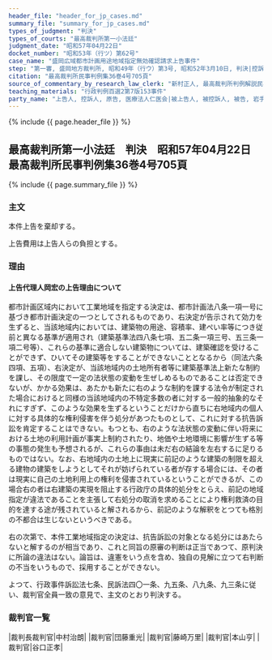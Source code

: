 ```yaml
---
header_file: "header_for_jp_cases.md"
summary_file: "summary_for_jp_cases.md"
types_of_judgment: "判決"
types_of_courts: "最高裁判所第一小法廷"
judgment_date: "昭和57年04月22日"
docket_number: "昭和53年（行ツ）第62号"
case_name: "盛岡広域都市計画用途地域指定無効確認請求上告事件"
step: "第一審, 盛岡地方裁判所, 昭和49年（行ウ）第3号, 昭和52年3月10日, 判決|控訴審, 仙台高等裁判所, 昭和52年（行コ）第1号, 昭和53年2月28日, 判決"
citation: "最高裁判所民事判例集36巻4号705頁"
source_of_commentary_by_research_law_clerk: "新村正人, 最高裁判所判例解説民事篇昭和57年度404頁"
teaching_materials: "行政判例百選2第7版153事件"
party_name: "上告人, 控訴人, 原告, 医療法人仁医会|被上告人, 被控訴人, 被告, 岩手県知事, 中村直"
---
```


{% include {{ page.header_file }}  %}

## 最高裁判所第一小法廷　判決　昭和57年04月22日　最高裁判所民事判例集36巻4号705頁

{% include {{ page.summary_file }}  %}






### 主文



本件上告を棄却する。

上告費用は上告人らの負担とする。





### 理由



#### 上告代理人岡宏の上告理由について

都市計画区域内において工業地域を指定する決定は、都市計画法八条一項一号に基づき都市計画決定の一つとしてされるものであり、右決定が告示されて効力を生ずると、当該地域内においては、建築物の用途、容積率、建ぺい率等につき従前と異なる基準が適用され（建築基準法四八条七項、五二条一項三号、五三条一項二号等）、これらの基準に適合しない建築物については、建築確認を受けることができず、ひいてその建築等をすることができないこととなるから（同法六条四項、五項）、右決定が、当該地域内の土地所有者等に建築基準法上新たな制約を課し、その限度で一定の法状態の変動を生ぜしめるものであることは否定できないが、かかる効果は、あたかも新たに右のような制約を課する法令が制定された場合におけると同様の当該地域内の不特定多数の者に対する一般的抽象的なそれにすぎず、このような効果を生ずるということだけから直ちに右地域内の個人に対する具体的な権利侵害を伴う処分があつたものとして、これに対する抗告訴訟を肯定することはできない。もつとも、右のような法状態の変動に伴い将来における土地の利用計画が事実上制約されたり、地価や土地環境に影響が生ずる等の事態の発生も予想されるが、これらの事由は未だ右の結論を左右するに足りるものではない。なお、右地域内の土地上に現実に前記のような建築の制限を超える建物の建築をしようとしてそれが妨げられている者が存する場合には、その者は現実に自己の土地利用上の権利を侵害されているということができるが、この場合右の者は右建築の実現を阻止する行政庁の具体的処分をとらえ、前記の地域指定が違法であることを主張して右処分の取消を求めることにより権利救済の目的を達する途が残されていると解されるから、前記のような解釈をとつても格別の不都合は生じないというべきである。

右の次第で、本件工業地域指定の決定は、抗告訴訟の対象となる処分にはあたらないと解するのが相当であり、これと同旨の原審の判断は正当であつて、原判決に所論の違法はない。論旨は、違憲をいう点を含め、独自の見解に立つて右判断の不当をいうもので、採用することができない。

よつて、行政事件訴訟法七条、民訴法四〇一条、九五条、八九条、九三条に従い、裁判官全員一致の意見で、主文のとおり判決する。

### 裁判官一覧

|裁判長裁判官|中村治朗|
|裁判官|団藤重光|
|裁判官|藤崎万里|
|裁判官|本山亨|
|裁判官|谷口正孝|

